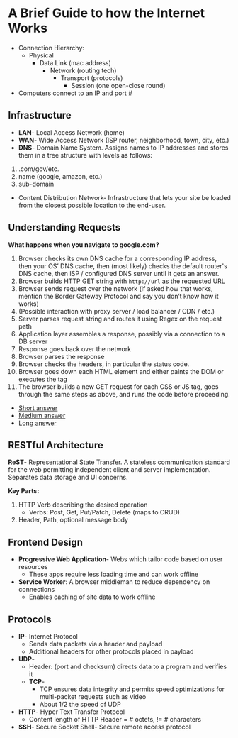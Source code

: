 # A Brief Guide to how the Internet Works

* Connection Hierarchy:
  * Physical
    * Data Link (mac address)
      * Network (routing tech)
        * Transport (protocols)
          * Session (one open-close round)
* Computers connect to an IP and port #

## Infrastructure

* **LAN**- Local Access Network (home)
* **WAN**- Wide Access Network (ISP router, neighborhood, town, city, etc.)
* **DNS**- Domain Name System. Assigns names to IP addresses and stores them in a tree structure with levels as follows:

1. .com/gov/etc.
2. name (google, amazon, etc.)
3. sub-domain

* Content Distribution Network- Infrastructure that lets your site be loaded from the closest possible location to the end-user.

## Understanding Requests

**What happens when you navigate to google.com?**

1. Browser checks its own DNS cache for a corresponding IP address, then your OS’ DNS cache, then (most likely) checks the default router's DNS cache, then ISP / configured DNS server until it gets an answer.
2. Browser builds HTTP GET string with `http://url` as the requested URL
3. Browser sends request over the network (if asked how that works, mention the Border Gateway Protocol and say you don’t know how it works)
4. (Possible interaction with proxy server / load balancer / CDN / etc.)
5. Server parses request string and routes it using Regex on the request path
6. Application layer assembles a response, possibly via a connection to a DB server
7. Response goes back over the network
8. Browser parses the response
9. Browser checks the headers, in particular the status code.
10. Browser goes down each HTML element and either paints the DOM or executes the tag
11. The browser builds a new GET request for each CSS or JS tag, goes through the same steps as above, and runs the code before proceeding.

* [Short answer](https://jiangchengl.wordpress.com/2015/08/20/what-happens-when-you-type-www-example-com-in-the-browser-address-and-enter-press-button/)
* [Medium answer](http://igoro.com/archive/what-really-happens-when-you-navigate-to-a-url/comment-page-4/)
* [Long answer](https://github.com/alex/what-happens-when)

## RESTful Architecture

**ReST**- Representational State Transfer. A stateless communication standard for the web permitting independent client and server implementation. Separates data storage and UI concerns.

**Key Parts:**

1. HTTP Verb describing the desired operation
   * Verbs: Post, Get, Put/Patch, Delete (maps to CRUD)
2. Header, Path, optional message body

## Frontend Design

* **Progressive Web Application**- Webs which tailor code based on user resources
  * These apps require less loading time and can work offline
* **Service Worker**: A browser middleman to reduce dependency on connections
  * Enables caching of site data to work offline

## Protocols

* **IP**- Internet Protocol
  * Sends data packets via a header and payload
  * Additional headers for other protocols placed in payload
* **UDP**-
  * Header: (port and checksum) directs data to a program and verifies it
  * **TCP**-
    * TCP ensures data integrity and permits speed optimizations for multi-packet requests such as video
    * About 1/2 the speed of UDP
* **HTTP**- Hyper Text Transfer Protocol
  * Content length of HTTP Header = # octets, != # characters
* **SSH**- Secure Socket Shell- Secure remote access protocol
